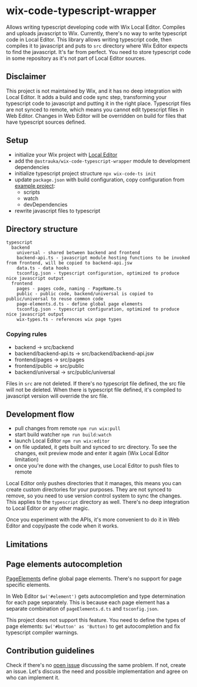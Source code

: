 # wix-code-typescript-wrapper

Allows writing typescript developing code with Wix Local Editor. Compiles and uploads javascript to Wix.
Currently, there's no way to write typescript code in Local Editor.
This library allows writing typescript code, then compiles it to javascript and puts to `src` directory
where Wix Editor expects to find the javascript.
It's far from perfect. You need to store typescript code in some repository as it's not part of Local Editor sources.

## Disclaimer

This project is not maintained by Wix, and it has no deep integration with Local Editor.
It adds a build and code sync step, transforming your typescript code to javascript and putting it in the right place.
Typescript files are not synced to remote, which means you cannot edit typescript files in Web Editor.
Changes in Web Editor will be overridden on build for files that have typescript sources defined.

## Setup

* initialize your Wix project with [Local Editor](https://support.wix.com/en/velo-by-wix/local-development-alpha)
* add the `@astrauka/wix-code-typescript-wrapper` module to development dependencies
* initialize typescript project structure `npx wix-code-ts init`
* update `package.json` with build configuration, copy configuration from [example project](./example/package.json):
  * scripts
  * watch
  * devDependencies
* rewrite javascript files to typescript

## Directory structure

```
typescript
  backend
    universal - shared between backend and frontend
    backend-api.ts - javascript module hosting functions to be invoked from frontend, will be copied to backend-api.jsw
    data.ts - data hooks
    tsconfig.json - typescript configuration, optimized to produce nice javascript output
  frontend
    pages - pages code, naming - PageName.ts
    public - public code, backend/universal is copied to public/universal to reuse common code
    page-elements.d.ts - define global page elements
    tsconfig.json - typescript configuration, optimized to produce nice javascript output
    wix-types.ts - references wix page types
```

### Copying rules

* backend -> src/backend
* backend/backend-api.ts -> src/backend/backend-api.jsw
* frontend/pages -> src/pages
* frontend/public -> src/public
* backend/universal -> src/public/universal

Files in `src` are not deleted. If there's no typescript file defined, the src file will not be deleted.
When there is typescript file defined, it's compiled to javascript version will override the src file.

## Development flow

* pull changes from remote `npm run wix:pull`
* start build watcher `npm run build:watch`
* launch Local Editor `npm run wix:editor`
* on file updated, it gets built and synced to src directory. To see the changes, exit preview mode and enter it again (Wix Local Editor limitation)
* once you're done with the changes, use Local Editor to push files to remote

Local Editor only pushes directories that it manages, this means you can create custom directories for your purposes.
They are not synced to remove, so you need to use version control system to sync the changes.
This applies to the `typescript` directory as well. There's no deep integration to Local Editor or any other magic.

Once you experiment with the APIs, it's more convenient to do it in Web Editor and copy/paste the code when it works.

## Limitations

## Page elements autocompletion

[PageElements](./initial-structure/frontend/page-elements.d.ts)
define global page elements. There's no support for page specific elements.

In Web Editor `$w('#element')` gets autocompletion and type determination for each page separately.
This is because each page element has a separate combination of `pageElements.d.ts` and `tsconfig.json`.

This project does not support this feature.
You need to define the types of page elements: `$w('#button' as 'Button)` to get autocompletion and fix typescript compiler warnings.

## Contribution guidelines

Check if there's no [open issue](https://github.com/astrauka/wix-code-typescript-wrapper/issues) discussing the same problem.
If not, create an issue. Let's discuss the need and possible implementation and agree on who can implement it.
